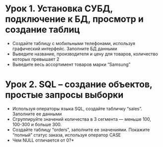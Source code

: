 # Урок 1. Установка СУБД, подключение к БД, просмотр и создание таблиц

* Создайте таблицу с мобильными телефонами, используя графический интерфейс. Заполните БД данными
* Выведите название, производителя и цену для товаров, количество которых превышает 2
* Выведите весь ассортимент товаров марки “Samsung”

# Урок 2. SQL – создание объектов, простые запросы выборки

* Используя операторы языка SQL, создайте табличку “sales”. Заполните ее данными
* Сгруппируйте значений количества в 3 сегмента — меньше 100, 100-300 и больше 300.
* Создайте таблицу “orders”, заполните ее значениями. Покажите “полный” статус заказа, используя оператор CASE
* Чем NULL отличается от 0?*
